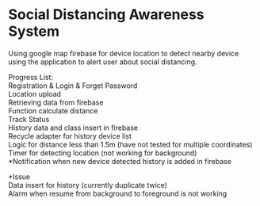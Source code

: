 # Social Distancing Awareness System
 Using google map firebase for device location to detect nearby device using the application to alert user about social distancing. 

Progress List:\
Registration & Login & Forget Password\
Location upload\
Retrieving data from firebase\
Function calculate distance\
Track Status\
History data and class insert in firebase\
Recycle adapter for history device list\
Logic for distance less than 1.5m (have not tested for multiple coordinates)\
Timer for detecting location (not working for background)\
*Notification when new device detected history is added in firebase

*Issue\
Data insert for history (currently duplicate twice)\
Alarm when resume from background to foreground is not working


